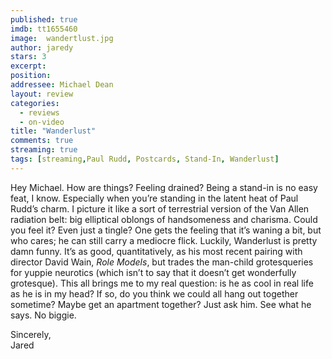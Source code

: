 ```yaml
---
published: true
imdb: tt1655460
image:  wandertlust.jpg
author: jaredy
stars: 3
excerpt: 
position: 
addressee: Michael Dean
layout: review
categories:
  - reviews
  - on-video
title: "Wanderlust"
comments: true
streaming: true
tags: [streaming,Paul Rudd, Postcards, Stand-In, Wanderlust]
---
```

<p>Hey Michael. How are things? Feeling drained? Being a stand-in is no easy feat, I know. Especially when you&rsquo;re standing in the latent heat of Paul Rudd&rsquo;s charm. I picture it like a sort of terrestrial version of the Van Allen radiation belt: big elliptical oblongs of handsomeness and charisma. Could you feel it? Even just a tingle? One gets the feeling that it&rsquo;s waning a bit, but who cares; he can still carry a mediocre flick. Luckily, Wanderlust is pretty damn funny. It&rsquo;s as good, quantitatively, as his most recent pairing with director David Wain, <em>Role Models</em>, but trades the man-child grotesqueries for yuppie neurotics (which isn&rsquo;t to say that it doesn&rsquo;t get wonderfully grotesque). This all brings me to my real question: is he as cool in real life as he is in my head? If so, do you think we could all hang out together sometime? Maybe get an apartment together? Just ask him. See what he says. No biggie.</p>
<p>Sincerely,<br />Jared</p></div>
